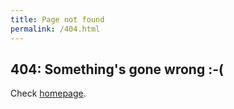```yaml
---
title: Page not found
permalink: /404.html
---
```


## 404: Something's gone wrong :-(

Check [homepage](/).